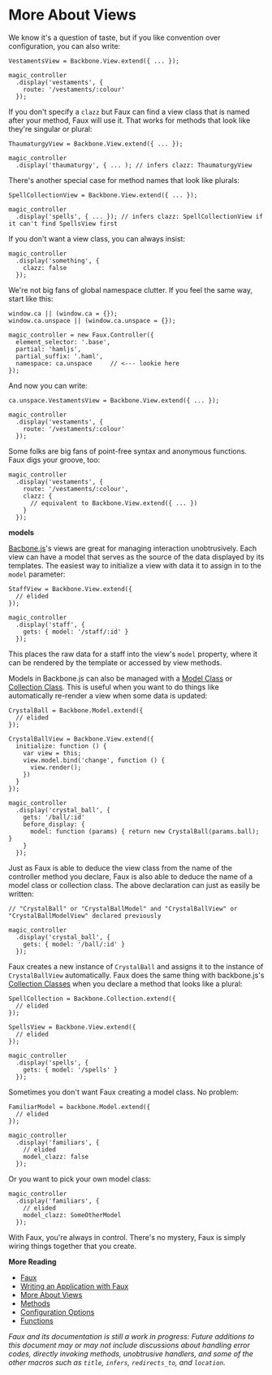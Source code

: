 More About Views
===
      
We know it's a question of taste, but if you like convention over configuration, you can also write:

    VestamentsView = Backbone.View.extend({ ... });

    magic_controller
      .display('vestaments', {
        route: '/vestaments/:colour'
      });
      
If you don't specify a `clazz` but Faux can find a view class that is named after your method, Faux will use it. That works for methods that look like they're singular or plural:

    ThaumaturgyView = Backbone.View.extend({ ... });

    magic_controller
      .display('thaumaturgy', { ... ); // infers clazz: ThaumaturgyView

There's another special case for method names that look like plurals:

    SpellCollectionView = Backbone.View.extend({ ... });
    
    magic_controller
      .display('spells', { ... }); // infers clazz: SpellCollectionView if it can't find SpellsView first
      
If you don't want a view class, you can always insist:

    magic_controller
      .display('something', {
        clazz: false
      });

We're not big fans of global namespace clutter. If you feel the same way, start like this:

    window.ca || (window.ca = {});
    window.ca.unspace || (window.ca.unspace = {});

    magic_controller = new Faux.Controller({ 
      element_selector: '.base',
      partial: 'hamljs',
      partial_suffix: '.haml',
      namespace: ca.unspace     // <--- lookie here
    });
    
And now you can write:

    ca.unspace.VestamentsView = Backbone.View.extend({ ... });

    magic_controller
      .display('vestaments', {
        route: '/vestaments/:colour'
      });
  
Some folks are big fans of point-free syntax and anonymous functions. Faux digs your groove, too:

    magic_controller
      .display('vestaments', {
        route: '/vestaments/:colour',
        clazz: {
          // equivalent to Backbone.View.extend({ ... })
        }
      });
      
**models**

[Bacbone.js][b]'s views are great for managing interaction unobtrusively. Each view can have a model that serves as the source of the data displayed by its templates. The easiest way to initialize a view with data it to assign in to the `model` parameter:

    StaffView = Backbone.View.extend({
      // elided
    });

    magic_controller
      .display('staff', {
        gets: { model: '/staff/:id' }
      });

This places the raw data for a staff into the view's `model` property, where it can be rendered by the template or accessed by view methods.

Models in Backbone.js can also be managed with a [Model Class][mc] or [Collection Class][cc]. This is useful when you want to do things like automatically re-render a view when some data is updated:

    CrystalBall = Backbone.Model.extend({
      // elided
    });

    CrystalBallView = Backbone.View.extend({
      initialize: function () {
        var view = this;
        view.model.bind('change', function () {
          view.render();
        })
      }
    });

    magic_controller
      .display('crystal_ball', {
        gets: '/ball/:id'
        before_display: {
          model: function (params) { return new CrystalBall(params.ball); }
        }
      });

Just as Faux is able to deduce the view class from the name of the controller method you declare, Faux is also able to deduce the name of a model class or collection class. The above declaration can just as easily be written:

    // "CrystalBall" or "CrystalBallModel" and "CrystalBallView" or "CrystalBallModelView" declared previously

    magic_controller
      .display('crystal_ball', {
        gets: { model: '/ball/:id' }
      });

Faux creates a new instance of `CrystalBall` and assigns it to the instance of `CrystalBallView` automatically. Faux does the same thing with backbone.js's [Collection Classes][cc] when you declare a method that looks like a plural:

    SpellCollection = Backbone.Collection.extend({
      // elided
    });

    SpellsView = Backbone.View.extend({
      // elided
    });

    magic_controller
      .display('spells', {
        gets: { model: '/spells' }
      });

Sometimes you don't want Faux creating a model class. No problem:

    FamiliarModel = backbone.Model.extend({
      // elided
    });

    magic_controller
      .display('familiars', {
        // elided
        model_clazz: false
      });
      
Or you want to pick your own model class:
 
    magic_controller
      .display('familiars', {
        // elided
        model_clazz: SomeOtherModel
      });

With Faux, you're always in control. There's no mystery, Faux is simply wiring things together that you create.

**More Reading**

* [Faux][readme]
* [Writing an Application with Faux][w]
* [More About Views][v]
* [Methods][m]
* [Configuration Options][c]
* [Functions][f]

*Faux and its documentation is still a work in progress: Future additions to this document may or may not include discussions about handling error codes, directly invoking methods, unobtrusive handlers, and some of the other macros such as `title`, `infers`, `redirects_to`, and `location`.*

[aanand]: http://github.com/aanand/
[api]: http://www.joelonsoftware.com/articles/APIWar.html "How Microsoft Lost the API War"
[b]: http://documentcloud.github.com/backbone/
[cloud]: http://getcloudkit.com/
[core]: http://www.ridecore.ca "CORE BMX and Boards"
[couch]: http://couchdb.apache.org/
[cps]: http://en.wikipedia.org/wiki/Continuation-passing_style "Continuation-passing style - Wikipedia, the free encyclopedia"
[c]: /unspace/faux/tree/master/doc/config.md#readme
[cc]: http://documentcloud.github.com/backbone/#Collection
[functional]: http://osteele.com/sources/javascript/functional/
[f]: /unspace/faux/tree/master/doc/functions.md#readme
[haml]: http://haml-lang.com/ "#haml"
[jamie]: http://github.com/jamiebikies
[k]: https://github.com/raganwald/JQuery-Combinators
[mvp]:  http://github.com/raganwald/homoiconic/blob/master/2010/10/vc_without_m.md#readme "MVC, PVC and (¬M)VC"
[m]: /unspace/faux/tree/master/doc/methods.md#readme
[mc]: http://documentcloud.github.com/backbone/#Model
[prg]: http://en.wikipedia.org/wiki/Post/Redirect/Get
[raganwald]: http://github.com/raganwald
[read]: http://weblog.raganwald.com/2007/04/writing-programs-for-people-to-read.html "Writing programs for people to read"
[readme]: /unspace/faux/tree/master/docREADME.md#readme
[sinatra]: http://www.sinatrarb.com/
[spa]: http://en.wikipedia.org/wiki/Single_page_application "Single Page Application"
[spi]: http://itsnat.sourceforge.net/php/spim/spi_manifesto_en.php "The Single Page Interface Manifesto"
[sprout]: http://www.sproutcore.com/
[s]: http://github.com/quirkey/sammy "sammy_js"
[todo]: http://documentcloud.github.com/backbone/examples/todos/index.html
[t]: https://github.com/raganwald/homoiconic/blob/master/2008-10-30/thrush.markdown
[v]: /unspace/faux/tree/master/doc/more_about_views.md#readme
[w]: /unspace/faux/tree/master/doc/writing.md#readme
[wicmajsp]: http://raganwald.posterous.com/why-i-call-myself-a-javascript-programmer "Why I Call Myself a Javascript Programmer"
